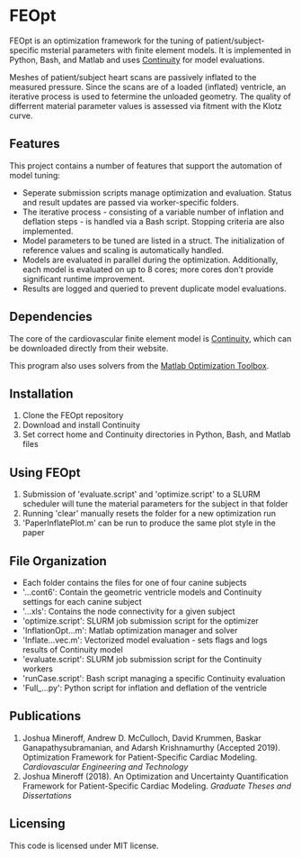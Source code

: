 # FEOpt

FEOpt is an optimization framework for the tuning of patient/subject-specific msterial parameters with finite element models. It is implemented in Python, Bash, and Matlab and uses [Continuity](https://continuity.ucsd.edu) for model evaluations.

Meshes of patient/subject heart scans are passively inflated to the measured pressure. Since the scans are of a loaded (inflated) ventricle, an iterative process is used to fetermine the unloaded geometry. The quality of differrent material parameter values is assessed via fitment with the Klotz curve.

## Features
This project contains a number of features that support the automation of model tuning: 
* Seperate submission scripts manage optimization and evaluation. Status and result updates are passed via worker-specific folders.
* The iterative process - consisting of a variable number of inflation and deflation steps - is handled via a Bash script. Stopping criteria are also implemented.
* Model parameters to be tuned are listed in a struct. The initialization of reference values and scaling is automatically handled.
* Models are evaluated in parallel during the optimization. Additionally, each model is evaluated on up to 8 cores; more cores don't provide significant runtime improvement.
* Results are logged and queried to prevent duplicate model evaluations.

## Dependencies
The core of the cardiovascular finite element model is [Continuity](https://continuity.ucsd.edu), which can be downloaded directly from their website.

This program also uses solvers from the [Matlab Optimization Toolbox](https://www.mathworks.com/products/optimization.html).

## Installation
1. Clone the FEOpt repository
2. Download and install Continuity
3. Set correct home and Continuity directories in Python, Bash, and Matlab files

## Using FEOpt
1. Submission of 'evaluate.script' and 'optimize.script' to a SLURM scheduler will tune the material parameters for the subject in that folder
2. Running 'clear' manually resets the folder for a new optimization run
3. 'PaperInflatePlot.m' can be run to produce the same plot style in the paper

## File Organization
* Each folder contains the files for one of four canine subjects
* '...cont6': Contain the geometric ventricle models and Continuity settings for each canine subject
* '...xls': Contains the node connectivity for a given subject
* 'optimize.script': SLURM job submission script for the optimizer
* 'InflationOpt...m': Matlab optimization manager and solver
* 'Inflate...vec.m': Vectorized model evaluation - sets flags and logs results of Continuity model
* 'evaluate.script': SLURM job submission script for the Continuity workers
* 'runCase.script': Bash script managing a specific Continuity evaluation
* 'Full_...py': Python script for inflation and deflation of the ventricle

## Publications
1. Joshua Mineroff, Andrew D. McCulloch, David Krummen, Baskar Ganapathysubramanian, and Adarsh Krishnamurthy (Accepted 2019). Optimization Framework for Patient-Specific Cardiac Modeling. _Cardiovascular Engineering and Technology_
2. Joshua Mineroff (2018). An Optimization and Uncertainty Quantification Framework for Patient-Specific Cardiac Modeling. _Graduate Theses and Dissertations_

## Licensing
This code is licensed under MIT license.
